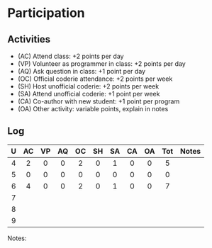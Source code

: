 Participation
=============

## Activities ## 

+ (AC) Attend class: +2 points per day
+ (VP) Volunteer as programmer in class: +2 points per day
+ (AQ) Ask question in class: +1 point per day
+ (OC) Official coderie attendance: +2 points per week
+ (SH) Host unofficial coderie: +2 points per week
+ (SA) Attend unofficial coderie: +1 point per week
+ (CA) Co-author with new student: +1 point per program
+ (OA) Other activity: variable points, explain in notes

## Log ##

| U | AC | VP | AQ | OC | SH | SA | CA | OA | Tot | Notes
|:-:|:--:|:--:|:--:|:--:|:--:|:--:|:--:|:--:|:---:|:----:
| 4 |  2 |  0 |  0 |  2 |  0 |  1 |  0 |  0 |  5  |
| 5 |  0 |  0 |  0 |  0 |  0 |  0 |  0 |  0 |  0  |
| 6 |  4 |  0 |  0 |  2 |  0 |  1 |  0 |  0 |  7  |
| 7 | 
| 8 | 
| 9 |

Notes: